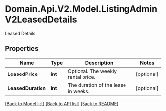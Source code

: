 # Domain.Api.V2.Model.ListingAdminV2LeasedDetails
Leased Details
## Properties

Name | Type | Description | Notes
------------ | ------------- | ------------- | -------------
**LeasedPrice** | **int** | Optional. The weekly rental price. | [optional] 
**LeasedDuration** | **int** | The duration of the lease in weeks. | [optional] 

[[Back to Model list]](../README.md#documentation-for-models) [[Back to API list]](../README.md#documentation-for-api-endpoints) [[Back to README]](../README.md)

